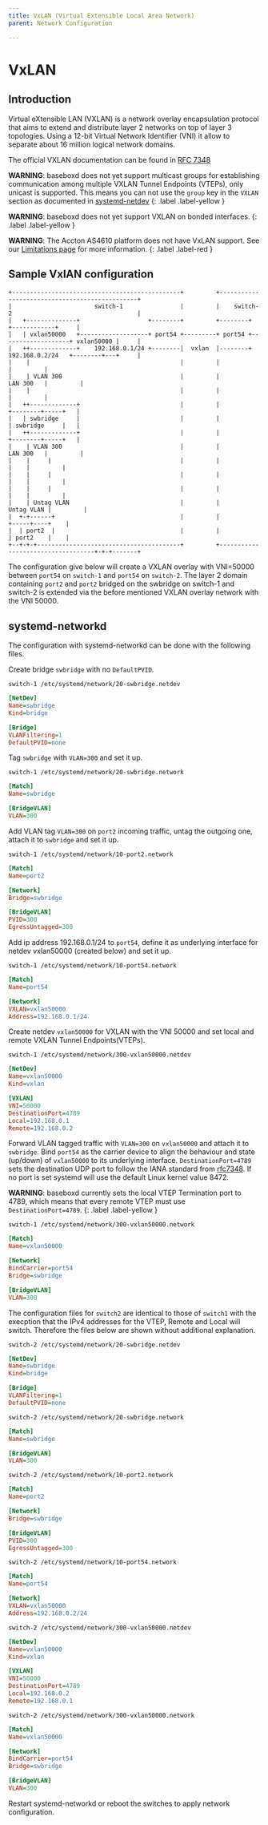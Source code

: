 ```yaml
---
title: VxLAN (Virtual Extensible Local Area Network)
parent: Network Configuration

---
```


# VxLAN

## Introduction
Virtual eXtensible LAN (VXLAN) is a network overlay encapsulation protocol that aims to extend and distribute layer 2 networks on top of layer 3 topologies. Using a 12-bit Virtual Network Identifier (VNI) it allow to separate about 16 million logical network domains.

The official VXLAN documentation can be found in
[RFC 7348](https://datatracker.ietf.org/doc/html/rfc7348)

**WARNING**: baseboxd does not yet support multicast groups for establishing
communication among multiple VXLAN Tunnel Endpoints (VTEPs), only unicast is
supported. This means you can not use the `group` key in the `VXLAN`
section as documented in
[systemd-netdev](https://www.freedesktop.org/software/systemd/man/systemd.netdev.html#Group=)
{: .label .label-yellow }

**WARNING**: baseboxd does not yet support VXLAN on bonded interfaces.
{: .label .label-yellow }

**WARNING**: The Accton AS4610 platform does not have VxLAN support. See our
[Limitations page](/limitations.html#No-VxLAN-support-on-Accton-AS4610) for more
information.
{: .label .label-red }

## Sample VxlAN configuration

```
+-----------------------------------------------+         +-----------------------------------------------+
|                       switch-1                |         |    switch-2                                   |
|   +--------------+                   +--------+         +--------+                   +------------+     |
|   | vxlan50000   +-------------------+ port54 +---------+ port54 +-------------------+ vxlan50000 |     |
|   ++-------------+    192.168.0.1/24 +--------|  vxlan  |--------+  192.168.0.2/24   +--------+---+     |
|    |                                          |         |                                     |         |
|    | VLAN 300                                 |         |                           LAN 300   |         |
|    |                                          |         |                                     |         |
|   ++-------------+                            |         |                            +--------+-----+   |
|   | swbridge     |                            |         |                            | swbridge     |   |
|   ++-------------+                            |         |                            +--------+-----+   |
|    | VLAN 300                                 |         |                           LAN 300   |         |
|    |     |                                    |         |                                |    |         |
|    |     |                                    |         |                                |    |         |
|    |     |                                    |         |                                |    |         |
|    | Untag VLAN                               |         |                          Untag VLAN |         |
|  +-+------+                                   |         |                               +-----+----+    |
|  | port2  |                                   |         |                               | port2    |    |
+--+-+-+----------------------------------------+         +-----------------------------------+-+-+-------+
```

The configuration give below will create a VXLAN overlay with VNI=50000 between
`port54` on `switch-1` and `port54` on `switch-2`. The layer 2 domain containing
`port2` and `port2` bridged on the swbridge on switch-1 and switch-2 is extended
via the before mentioned VXLAN overlay network with the VNI 50000.

## systemd-networkd
The configuration with systemd-networkd can be done with the following files.

Create bridge `swbridge` with no `DefaultPVID`.

`switch-1 /etc/systemd/network/20-swbridge.netdev`
```ini
[NetDev]
Name=swbridge
Kind=bridge

[Bridge]
VLANFiltering=1
DefaultPVID=none
```

Tag `swbridge` with `VLAN=300` and set it up.

`switch-1 /etc/systemd/network/20-swbridge.network`
```ini
[Match]
Name=swbridge

[BridgeVLAN]
VLAN=300
```

Add VLAN tag `VLAN=300` on `port2` incoming traffic, untag the outgoing one,
attach it to `swbridge` and set it up.

`switch-1 /etc/systemd/network/10-port2.network`
```ini
[Match]
Name=port2

[Network]
Bridge=swbridge

[BridgeVLAN]
PVID=300
EgressUntagged=300
```

Add ip address 192.168.0.1/24 to `port54`, define it as underlying interface for
netdev vxlan50000 (created below) and set it up.

`switch-1 /etc/systemd/network/10-port54.network`
```ini
[Match]
Name=port54

[Network]
VXLAN=vxlan50000
Address=192.168.0.1/24
```

Create netdev `vxlan50000` for VXLAN with the VNI 50000 and set local and remote
VXLAN Tunnel Endpoints(VTEPs).

`switch-1 /etc/systemd/network/300-vxlan50000.netdev`
```ini
[NetDev]
Name=vxlan50000
Kind=vxlan

[VXLAN]
VNI=50000
DestinationPort=4789
Local=192.168.0.1
Remote=192.168.0.2
```

Forward VLAN tagged traffic with `VLAN=300` on `vxlan50000` and attach it to
`swbridge`. Bind `port54` as the carrier device to align the behaviour and
state (up/down) of `vxlan50000` to its underlying interface.
`DestinationPort=4789` sets the destination UDP port to follow the IANA standard
from [rfc7348](https://datatracker.ietf.org/doc/html/rfc7348). If no port is
set systemd will use the default Linux kernel value 8472.

**WARNING**: baseboxd currently sets the local VTEP Termination port to 4789,
which means that every remote VTEP must use `DestinationPort=4789`.
{: .label .label-yellow }

`switch-1 /etc/systemd/network/300-vxlan50000.network`
```ini
[Match]
Name=vxlan50000

[Network]
BindCarrier=port54
Bridge=swbridge

[BridgeVLAN]
VLAN=300
```

The configuration files for `switch2` are identical to those of `switch1`
with the execption that the IPv4 addresses for the VTEP, Remote and Local will
switch. Therefore the files below are shown without additional explanation.

`switch-2 /etc/systemd/network/20-swbridge.netdev`
```ini
[NetDev]
Name=swbridge
Kind=bridge

[Bridge]
VLANFiltering=1
DefaultPVID=none
```

`switch-2 /etc/systemd/network/20-swbridge.network`
```ini
[Match]
Name=swbridge

[BridgeVLAN]
VLAN=300
```

`switch-2 /etc/systemd/network/10-port2.network`
```ini
[Match]
Name=port2

[Network]
Bridge=swbridge

[BridgeVLAN]
PVID=300
EgressUntagged=300
```

`switch-2 /etc/systemd/network/10-port54.network`
```ini
[Match]
Name=port54

[Network]
VXLAN=vxlan50000
Address=192.168.0.2/24
```

`switch-2 /etc/systemd/network/300-vxlan50000.netdev`
```ini
[NetDev]
Name=vxlan50000
Kind=vxlan

[VXLAN]
VNI=50000
DestinationPort=4789
Local=192.168.0.2
Remote=192.168.0.1
```

`switch-2 /etc/systemd/network/300-vxlan50000.network`
```ini
[Match]
Name=vxlan50000

[Network]
BindCarrier=port54
Bridge=swbridge

[BridgeVLAN]
VLAN=300
```

Restart systemd-networkd or reboot the switches to apply network configuration.
